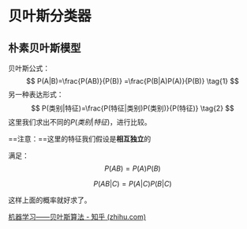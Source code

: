 # 贝叶斯分类器

## 朴素贝叶斯模型

贝叶斯公式：
$$
P(A|B)=\frac{P(AB)}{P(B)} =\frac{P(B|A)P(A)}{P(B)} \tag{1}
$$
另一种表达形式：
$$
P(类别|特征)=\frac{P(特征|类别)P(类别)}{P(特征)} \tag{2}
$$
这里我们求出不同的$P(类别|特征)$，进行比较。

==注意：==这里的特征我们假设是**相互独立**的

满足：
$$
P(AB)=P(A)P(B) \tag{3}
$$

$$
P(AB|C)=P(A|C)P(B|C) \tag{4}
$$

这样上面的概率就好求了。



















[机器学习——贝叶斯算法 - 知乎 (zhihu.com)](https://zhuanlan.zhihu.com/p/158771382)